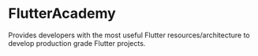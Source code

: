 # FlutterAcademy
Provides developers with the most useful Flutter resources/architecture to develop production grade Flutter projects.
